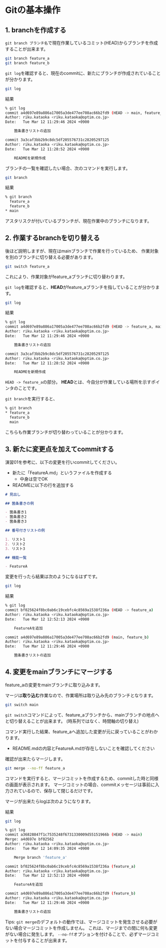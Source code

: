 # Gitの基本操作

## 1. branchを作成する

`git branch ブランチ名`で現在作業しているコミット(HEAD)からブランチを作成することが出来ます。

```bash
git branch feature_a
git branch feature_b
```

`git log`を確認すると、現在のcommitに、新たにブランチが作成されていることが分かります。

```bash
git log
```

結果

```bash
% git log
commit a4d697e89a886a17005a3de477ee708ac66b2fd9 (HEAD -> main, feature_b, feature_a)
Author: riku.kataoka <riku.kataoka@optim.co.jp>
Date:   Tue Mar 12 11:29:46 2024 +0900

    箇条書きリストの追加

commit 3a3caf3bb2b9c8dc5df205576731c28205297125
Author: riku.kataoka <riku.kataoka@optim.co.jp>
Date:   Tue Mar 12 11:28:52 2024 +0900

    READMEを新規作成
```

ブランチの一覧を確認したい場合、次のコマンドを実行します。

```bash
git branch
```

結果

```bash
% git branch
  feature_a
  feature_b
* main
```

アスタリスクが付いているブランチが、現在作業中のブランチになります。

## 2. 作業するbranchを切り替える

後ほど説明しますが、現在はmainブランチで作業を行っているため、
作業対象を別のブランチに切り替える必要があります。

```bash
git switch feature_a
```

これにより、作業対象がfeature_aブランチに切り替わります。

`git log`を確認すると、**HEAD**がfeature_aブランチを指していることが分かります。

```bash
git log
```

結果

```bash
% git log
commit a4d697e89a886a17005a3de477ee708ac66b2fd9 (HEAD -> feature_a, main, feature_b)
Author: riku.kataoka <riku.kataoka@optim.co.jp>
Date:   Tue Mar 12 11:29:46 2024 +0900

    箇条書きリストの追加

commit 3a3caf3bb2b9c8dc5df205576731c28205297125
Author: riku.kataoka <riku.kataoka@optim.co.jp>
Date:   Tue Mar 12 11:28:52 2024 +0900

    READMEを新規作成
```

`HEAD -> feature_a`の部分。
**HEAD**とは、今自分が作業している場所を示すポインタのことです。

`git branch`を実行すると、

```bash
% git branch
* feature_a
  feature_b
  main
```

こちらも作業ブランチが切り替わっていることが分かります。




## 3. 新たに変更点を加えてcommitする

演習01を参考に、以下の変更を行いcommitしてください。

- 新たに「FeatureA.md」というファイルを作成する
	- 中身は空でOK
- READMEに以下の行を追加する

```md
# 見出し

## 箇条書きの例

- 箇条書き1
- 箇条書き2
- 箇条書き3

## 番号付きリストの例

1. リスト1
2. リスト2
3. リスト3

## 機能一覧

- FeatureA
```

変更を行ったら結果は次のようになるはずです。

```bash
git log
```

結果

```bash
% git log
commit bf025624f8bc0ab6c19cebfc4c8569a1538f236a (HEAD -> feature_a)
Author: riku.kataoka <riku.kataoka@optim.co.jp>
Date:   Tue Mar 12 12:52:13 2024 +0900

    FeatureAを追加

commit a4d697e89a886a17005a3de477ee708ac66b2fd9 (main, feature_b)
Author: riku.kataoka <riku.kataoka@optim.co.jp>
Date:   Tue Mar 12 11:29:46 2024 +0900

    箇条書きリストの追加
```

## 4. 変更をmainブランチにマージする

feature_aの変更をmainブランチに取り込みます。

マージは**取り込む**作業なので、作業場所は取り込み先のブランチとなります。

```bash
git switch main
```

`git switch`コマンドによって、feature_aブランチから、mainブランチの地点へと切り替えることが出来ます。
(時系列ではなく、時間軸の切り替え)

コマンド実行した結果、feature_aへ追加した変更が元に戻っていることがわかります。

- README.mdの内容とFeatureA.mdが存在しないことを確認してください

確認が出来たらマージします。

```bash
git merge --no-ff feature_a
```

コマンドを実行すると、マージコミットを作成するため、commitした時と同様の画面が表示されます。
マージコミットの場合、commitメッセージは事前に入力されているので、保存して閉じるだけです。

マージが出来たらlogは次のようになります。

結果

```bash
git log
```

```bash
% git log 
commit a36828847f1c7535248f6731330009d55151966b (HEAD -> main)
Merge: a4d697e bf02562
Author: riku.kataoka <riku.kataoka@optim.co.jp>
Date:   Tue Mar 12 14:09:35 2024 +0900

    Merge branch 'feature_a'

commit bf025624f8bc0ab6c19cebfc4c8569a1538f236a (feature_a)
Author: riku.kataoka <riku.kataoka@optim.co.jp>
Date:   Tue Mar 12 12:52:13 2024 +0900

    FeatureAを追加

commit a4d697e89a886a17005a3de477ee708ac66b2fd9 (feature_b)
Author: riku.kataoka <riku.kataoka@optim.co.jp>
Date:   Tue Mar 12 11:29:46 2024 +0900

    箇条書きリストの追加
```

Tips:
`git merge`のデフォルトの動作では、マージコミットを発生させる必要がない場合マージコミットを作成しません。
これは、マージまでの間に何も変更がない場合に発生します。
`--no-ff`オプションを付けることで、必ずマージコミットを付与することが出来ます。
